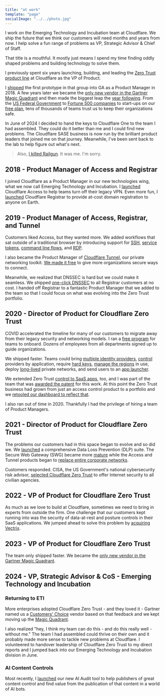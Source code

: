 ```yaml
---
title: "at work"
template: "page"
socialImage: "../../photo.jpg"
---
```


I work on the Emerging Technology and Incubation team at Cloudflare. We ship the future that we think our customers will need months and years from now. I help solve a fun range of problems as  VP, Strategic Advisor & Chief of Staff.

That title is a mouthful. It mostly just means I spend my time finding oddly shaped problems and building technology to solve them.

I previously spent six years launching, building, and leading the [Zero Trust](https://www.cloudflare.com/products/zero-trust/) [product line](https://blog.cloudflare.com/cloudflare-one-one-year-later/) at Cloudflare as the VP of Product.

I [shipped](https://blog.cloudflare.com/cloudflare-access-now-teams-of-any-size-can-turn-off-their-vpn/) the first prototype in that group into GA as a Product Manager in 2018. A few years later we became the [only new vendor in the Gartner Magic Quadrant](https://blog.cloudflare.com/cloudflare-sse-gartner-magic-quadrant/) and then made the biggest leap the [year following](https://blog.cloudflare.com/cloudflare-sse-gartner-magic-quadrant-2024). From the [US Federal Government](https://blog.cloudflare.com/helping-keep-governments-safe-and-secure/) to [Fortune 500 companies](https://cloudflare.tv/shows/connect/keynote-how-roche-is-adopting-zero-trust-principles/0ZbDrlvM) to start-ups on our [free plan](https://www.cloudflare.com/plans/zero-trust-services/), tens of thousands of teams trust us to keep their organizations safe.

In June of 2024 I decided to hand the keys to Cloudflare One to the team I had assembled. They could do it better than me and I could find new problems. The Cloudflare SASE business is now run by the brilliant product leaders that joined me on that journey. Meanwhile, I've been sent back to the lab to help figure out what's next.

> Also, [I killed Railgun](https://blog.cloudflare.com/deprecating-railgun). It was me. I'm sorry.

## 2018 - Product Manager of Access and Registrar

I joined Cloudflare as a Product Manager in our new technologies wing, what we now call Emerging Technology and Incubation. I [launched](https://blog.cloudflare.com/cloudflare-access-now-teams-of-any-size-can-turn-off-their-vpn/) Cloudflare Access to help teams turn off their legacy VPN. Even more fun, I [launched](https://blog.cloudflare.com/using-cloudflare-registrar/) Cloudflare Registrar to provide at-cost domain registration to anyone on Earth.

## 2019 - Product Manager of Access, Registrar, and Tunnel

Customers liked Access, but they wanted more. We added workflows that sat outside of a traditional browser by introducing support for [SSH](https://blog.cloudflare.com/releasing-the-cloudflare-access-feature-that-let-us-smash-a-vpn-on-stage), [service tokens](https://blog.cloudflare.com/give-your-automated-services-credentials-with-access-service-tokens), [command line flows](https://blog.cloudflare.com/leave-your-vpn-and-curl-secure-apis-with-cloudflare-access), and [RDP](https://blog.cloudflare.com/cloudflare-access-now-supports-rdp).

I also became the Product Manager of [Cloudflare Tunnel](https://www.cloudflare.com/products/tunnel/), our private networking toolkit. [We made it free](https://blog.cloudflare.com/a-free-argo-tunnel-for-your-next-project) to give more organizations secure ways to connect.

Meanwhile, we realized that DNSSEC is hard but we could make it seamless. We shipped [one-click DNSSEC](https://blog.cloudflare.com/one-click-dnssec-with-cloudflare-registrar) to all Registrar customers at no cost. I handed off Registrar to a fantastic Product Manager that we added to the team so that I could focus on what was evolving into the Zero Trust portfolio.

## 2020 - Director of Product for Cloudflare Zero Trust

COVID accelerated the timeline for many of our customers to migrate away from their legacy security and networking models. I ran a [free program](https://blog.cloudflare.com/zero-trust-week-setting-up-cloudflare-one-as-a-small-business) for teams to onboard. Dozens of employees from all departments signed up to guide organizations.

We shipped faster. Teams could bring [multiple identity providers](https://blog.cloudflare.com/multi-sso-and-cloudflare-access-adding-linkedin-and-github-teams/), [control](https://blog.cloudflare.com/releasing-cloudflare-access-most-requested-feature/) providers by application, require [hard keys](https://blog.cloudflare.com/require-hard-key-auth-with-cloudflare-access/), [manage the regions](https://blog.cloudflare.com/two-clicks-to-enable-regional-zero-trust-compliance/) in use, deploy [long-lived](https://blog.cloudflare.com/argo-tunnels-that-live-forever/) private networks, and send users to an [app launcher](https://blog.cloudflare.com/announcing-the-cloudflare-access-app-launch/).

We extended Zero Trust [control to SaaS apps](https://blog.cloudflare.com/cloudflare-access-for-saas/), too, and I was part of the team that was [awarded the patent](https://patents.google.com/patent/US11394710?trk=public_profile_patent-button) for this work. At this point the Zero Trust business had grown from just an access control product to a portfolio and we [retooled our dashboard to reflect that](https://blog.cloudflare.com/a-single-dashboard-for-cloudflare-for-teams/).

I also ran out of time in 2020. Thankfully I had the privilege of hiring a team of Product Managers.

## 2021 - Director of Product for Cloudflare Zero Trust

The problems our customers had in this space began to evolve and so did we. We [launched](https://blog.cloudflare.com/data-loss-prevention/) a comprehensive Data Loss Prevention (DLP) suite. The Secure Web Gateway (SWG) became more [mature](https://blog.cloudflare.com/tag/gateway) while the Access and Tunnel products began to [replace entire corporate networks](https://blog.cloudflare.com/build-your-own-private-network-on-cloudflare/).

Customers responded. CISA, the US Government's national cybersecurity risk advisor, [selected Cloudflare Zero Trust](https://blog.cloudflare.com/helping-keep-governments-safe-and-secure) to offer Internet security to all civilian agencies.

## 2022 - VP of Product for Cloudflare Zero Trust

As much as we love to build at Cloudflare, sometimes we need to bring in experts from outside the firm. One challenge that our customers kept running into was the security of data-at-rest and posture controls in their SaaS applications. We jumped ahead to solve this problem by [acquiring Vectrix](https://blog.cloudflare.com/cloudflare-zero-trust-casb).

## 2023 - VP of Product for Cloudflare Zero Trust

The team only shipped faster. We became the [only new vendor in the Gartner Magic Quadrant](https://blog.cloudflare.com/cloudflare-sse-gartner-magic-quadrant/).

## 2024 - VP, Strategic Advisor & CoS - Emerging Technology and Incubation

### Returning to ETI

More enterprises adopted Cloudflare Zero Trust - and they loved it - Gartner named us a [Customers' Choice](https://www.gartner.com/reviews/market/zero-trust-network-access/vendor/cloudflare/product/cloudflare-access) vendor based on that feedback and we kept moving up the [Magic Quadrant](https://blog.cloudflare.com/cloudflare-sse-gartner-magic-quadrant-2024).

I also realized "hey, I think my team can do this - and do this really well - without me." The team I had assembled could thrive on their own and it probably made more sense to tackle new problems at Cloudflare. I volunteered to handover leadership of Cloudflare Zero Trust to my direct reports and I jumped back into our Emerging Technology and Incubation division in June.

### AI Content Controls

Most recently, I [launched](https://blog.cloudflare.com/cloudflare-ai-audit-control-ai-content-crawlers/) our new AI Audit tool to help publishers of great content control and find value from the publication of that content in a world of AI bots.
